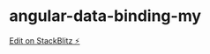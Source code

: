 # angular-data-binding-my

[Edit on StackBlitz ⚡️](https://stackblitz.com/edit/angular-data-binding-my)